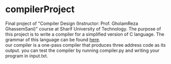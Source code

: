 # compilerProject

Final project of "Compiler Design (Instructor: Prof. GholamReza GhassemSani)" course at Sharif University of Technology.
The purpose of this project is to write a compiler for a simplified version of C language. The grammar of this language can be found [here](https://github.com/amirrezamirzaei/compilerProject/blob/main/parsers/grammar.txt).  
our compiler is a one-pass compiler that produces three address code as its output. you can test the compiler by running compiler.py and writing your program in input.txt.
